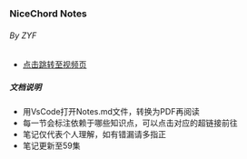 ### NiceChord Notes
###### By ZYF

- [点击跳转至视频页](https://www.bilibili.com/video/BV1Xs411374a?p=1)

##### 文档说明
- 用VsCode打开Notes.md文件，转换为PDF再阅读
- 每一节会标注依赖于哪些知识点，可以点击对应的超链接前往
- 笔记仅代表个人理解，如有错漏请多指正
- 笔记更新至59集